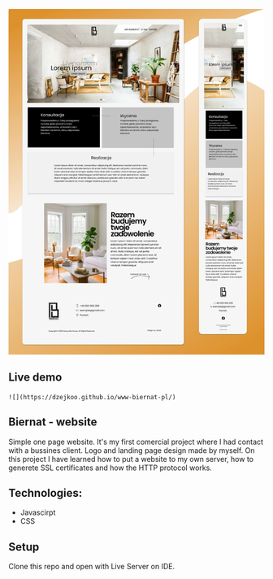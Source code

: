 ![](https://github.com/Dzejkoo/www-biernat-pl/blob/master/img/github/biernat-wyko%C5%84czenia-wn%C4%99trz-page.jpg?raw=true)

## Live demo 
    ![](https://dzejkoo.github.io/www-biernat-pl/)

## Biernat - website

Simple one page website. It's my first comercial project where I had contact with a bussines client. Logo and landing page design made by myself.
On this project I have learned how to put a website to my own server, how to generete SSL certificates and how the HTTP protocol works.

## Technologies:

- Javascirpt
- CSS

## Setup

Clone this repo and open with Live Server on IDE.

